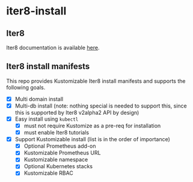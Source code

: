 # iter8-install

## Iter8
Iter8 documentation is available [here](https://iter8.tools).

## Iter8 install manifests
This repo provides Kustomizable Iter8 install manifests and supports the following goals.

- [x] Multi domain install
- [x] Multi-db install (note: nothing special is needed to support this, since this is supported by Iter8 v2alpha2 API by design)
- [x] Easy install using `kubectl`
  - [x] must not require Kustomize as a pre-req for installation
  - [x] must enable Iter8 tutorials
- [x] Support Kustomizable install (list is in the order of importance)
  - [x] Optional Prometheus add-on
  - [x] Kustomizable Prometheus URL
  - [x] Kustomizable namespace
  - [x] Optional Kubernetes stacks
  - [x] Kustomizable RBAC
